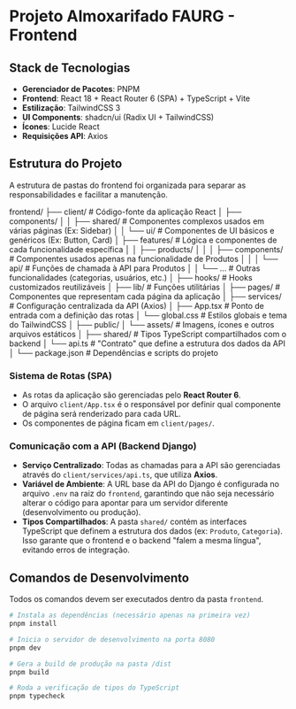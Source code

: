 # Projeto Almoxarifado FAURG - Frontend

## Stack de Tecnologias

- **Gerenciador de Pacotes**: PNPM
- **Frontend**: React 18 + React Router 6 (SPA) + TypeScript + Vite
- **Estilização**: TailwindCSS 3
- **UI Components**: shadcn/ui (Radix UI + TailwindCSS)
- **Ícones**: Lucide React
- **Requisições API**: Axios

## Estrutura do Projeto

A estrutura de pastas do frontend foi organizada para separar as responsabilidades e facilitar a manutenção.

frontend/
├── client/ # Código-fonte da aplicação React
│ ├── components/
│ │ ├── shared/ # Componentes complexos usados em várias páginas (Ex: Sidebar)
│ │ └── ui/ # Componentes de UI básicos e genéricos (Ex: Button, Card)
│ ├── features/ # Lógica e componentes de cada funcionalidade específica
│ │ ├── products/
│ │ │ ├── components/ # Componentes usados apenas na funcionalidade de Produtos
│ │ │ └── api/ # Funções de chamada à API para Produtos
│ │ └── ... # Outras funcionalidades (categorias, usuários, etc.)
│ ├── hooks/ # Hooks customizados reutilizáveis
│ ├── lib/ # Funções utilitárias
│ ├── pages/ # Componentes que representam cada página da aplicação
│ ├── services/ # Configuração centralizada da API (Axios)
│ ├── App.tsx # Ponto de entrada com a definição das rotas
│ └── global.css # Estilos globais e tema do TailwindCSS
│
├── public/
│ └── assets/ # Imagens, ícones e outros arquivos estáticos
│
├── shared/ # Tipos TypeScript compartilhados com o backend
│ └── api.ts # "Contrato" que define a estrutura dos dados da API
│
└── package.json # Dependências e scripts do projeto

### Sistema de Rotas (SPA)

- As rotas da aplicação são gerenciadas pelo **React Router 6**.
- O arquivo `client/App.tsx` é o responsável por definir qual componente de página será renderizado para cada URL.
- Os componentes de página ficam em `client/pages/`.

### Comunicação com a API (Backend Django)

- **Serviço Centralizado**: Todas as chamadas para a API são gerenciadas através do `client/services/api.ts`, que utiliza **Axios**.
- **Variável de Ambiente**: A URL base da API do Django é configurada no arquivo `.env` na raiz do `frontend`, garantindo que não seja necessário alterar o código para apontar para um servidor diferente (desenvolvimento ou produção).
- **Tipos Compartilhados**: A pasta `shared/` contém as interfaces TypeScript que definem a estrutura dos dados (ex: `Produto`, `Categoria`). Isso garante que o frontend e o backend "falem a mesma língua", evitando erros de integração.

## Comandos de Desenvolvimento

Todos os comandos devem ser executados dentro da pasta `frontend`.

```bash
# Instala as dependências (necessário apenas na primeira vez)
pnpm install

# Inicia o servidor de desenvolvimento na porta 8080
pnpm dev

# Gera a build de produção na pasta /dist
pnpm build

# Roda a verificação de tipos do TypeScript
pnpm typecheck
```
